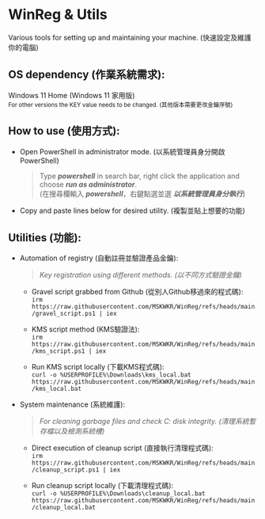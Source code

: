 # WinReg & Utils
Various tools for setting up and maintaining your machine. (快速設定及維護你的電腦)

## OS dependency (作業系統需求):
Windows 11 Home (Windows 11 家用版)<br>
<sub>For other versions the KEY value needs to be changed. (其他版本需要更改金鑰序號)</sub>

## How to use (使用方式):
- Open PowerShell in administrator mode. (以系統管理員身分開啟PowerShell)
  >Type ***powershell*** in search bar, right click the application and choose ***run as administrator***.<br>
  >(在搜尋欄輸入 ***powershell***，右鍵點選並選 ***以系統管理員身分執行***)
- Copy and paste lines below for desired utility. (複製並貼上想要的功能)

## Utilities (功能):
- Automation of registry (自動註冊並驗證產品金鑰):
  >*Key registration using different methods. (以不同方式驗證金鑰)*
  - Gravel script grabbed from Github (從別人Github移過來的程式碼):<br>
    `irm https://raw.githubusercontent.com/MSKWKR/WinReg/refs/heads/main/gravel_script.ps1 | iex`
    
  - KMS script method (KMS驗證法):<br>
    `irm https://raw.githubusercontent.com/MSKWKR/WinReg/refs/heads/main/kms_script.ps1 | iex`
    
  - Run KMS script locally (下載KMS程式碼):<br>
    `curl -o %USERPROFILE%\Downloads\kms_local.bat https://raw.githubusercontent.com/MSKWKR/WinReg/refs/heads/main/kms_local.bat`
    
- System maintenance (系統維護):<br>
  >*For cleaning garbage files and check C: disk integrity. (清理系統暫存檔以及檢測系統槽)*
  - Direct execution of cleanup script (直接執行清理程式碼):<br>
    `irm https://raw.githubusercontent.com/MSKWKR/WinReg/refs/heads/main/cleanup_script.ps1 | iex`
    
  - Run cleanup script locally (下載清理程式碼):<br>
    `curl -o %USERPROFILE%\Downloads\cleanup_local.bat https://raw.githubusercontent.com/MSKWKR/WinReg/refs/heads/main/cleanup_local.bat`
